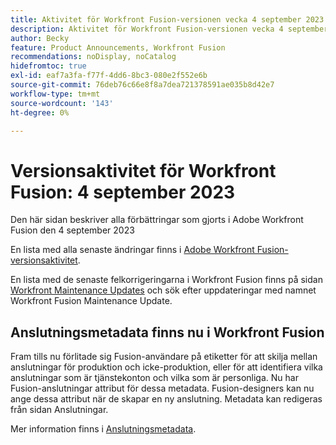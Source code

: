 ```yaml
---
title: Aktivitet för Workfront Fusion-versionen vecka 4 september 2023
description: Aktivitet för Workfront Fusion-versionen vecka 4 september 2023
author: Becky
feature: Product Announcements, Workfront Fusion
recommendations: noDisplay, noCatalog
hidefromtoc: true
exl-id: eaf7a3fa-f77f-4dd6-8bc3-080e2f552e6b
source-git-commit: 76deb76c66e8f8a7dea721378591ae035b8d42e7
workflow-type: tm+mt
source-wordcount: '143'
ht-degree: 0%

---
```


# Versionsaktivitet för Workfront Fusion: 4 september 2023

Den här sidan beskriver alla förbättringar som gjorts i Adobe Workfront Fusion den 4 september 2023

En lista med alla senaste ändringar finns i [Adobe Workfront Fusion-versionsaktivitet](../../../product-announcements/product-releases/fusion-release-activity/fusion-release-activity.md).

En lista med de senaste felkorrigeringarna i Workfront Fusion finns på sidan [Workfront Maintenance Updates](https://experienceleague.adobe.com/docs/workfront-known-issues/releases/current-updates.html) och sök efter uppdateringar med namnet Workfront Fusion Maintenance Update.

## Anslutningsmetadata finns nu i Workfront Fusion

Fram tills nu förlitade sig Fusion-användare på etiketter för att skilja mellan anslutningar för produktion och icke-produktion, eller för att identifiera vilka anslutningar som är tjänstekonton och vilka som är personliga. Nu har Fusion-anslutningar attribut för dessa metadata. Fusion-designers kan nu ange dessa attribut när de skapar en ny anslutning. Metadata kan redigeras från sidan Anslutningar.

Mer information finns i [Anslutningsmetadata](/help/quicksilver/workfront-fusion/connections/connection-metadata.md).
